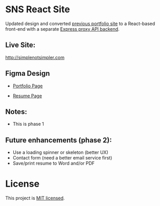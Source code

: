 # SNS React Site

Updated design and converted [previous portfolio site](https://github.com/simplenotsimpler/github-portfolio-simplified) to a React-based front-end with a separate [Express proxy API backend](https://github.com/simplenotsimpler/sns-site-react-backend).

## Live Site:

http://simplenotsimpler.com

## Figma Design

- [Portfolio Page](https://www.figma.com/file/2DFNV3PpNYPPRrEBJ6ajWL/SNS-Site---Individual?type=design&node-id=632%3A357&mode=design&t=4V4fCG6hBzTaN8YZ-11)

- [Resume Page](https://www.figma.com/file/2DFNV3PpNYPPRrEBJ6ajWL/SNS-Site---Individual?type=design&node-id=419%3A312&mode=design&t=4V4fCG6hBzTaN8YZ-1)

## Notes:

- This is phase 1

## Future enhancements (phase 2):

- Use a loading spinner or skeleton (better UX)
- Contact form (need a better email service first)
- Save/print resume to Word and/or PDF

# License

This project is [MIT licensed](./LICENSE).
